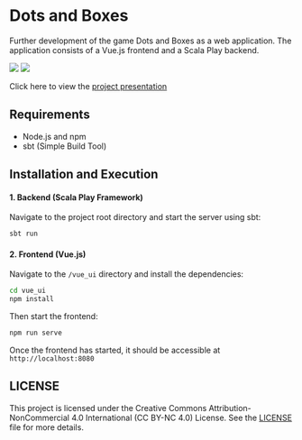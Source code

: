 # Dots and Boxes

Further development of the game Dots and Boxes as a web application.
The application consists of a Vue.js frontend and a Scala Play backend.

<img src="https://github.com/AlexTemirbulatow/de.htwg.wa.DotsAndBoxes/blob/main/.github/resources/homepage.png" />

<img src="https://github.com/AlexTemirbulatow/de.htwg.wa.DotsAndBoxes/blob/main/.github/resources/gameboard.png" />

Click here to view the <a href="https://docs.google.com/presentation/d/1YrpwBn4b6vXIt88sh1MSPNJsU7vgnV_iSH1vH-02SCw/edit#slide=id.p">project presentation</a>

## Requirements
- Node.js and npm
- sbt (Simple Build Tool)

## Installation and Execution

#### 1. Backend (Scala Play Framework)

Navigate to the project root directory and start the server using sbt:

```bash
sbt run
```


#### 2. Frontend (Vue.js)

Navigate to the `/vue_ui` directory and install the dependencies:

```bash
cd vue_ui
npm install
```

Then start the frontend:

```bash
npm run serve
```

Once the frontend has started, it should be accessible at `http://localhost:8080`

## LICENSE
This project is licensed under the Creative Commons Attribution-NonCommercial 4.0 International (CC BY-NC 4.0) License. See the [LICENSE](./LICENSE) file for more details.
